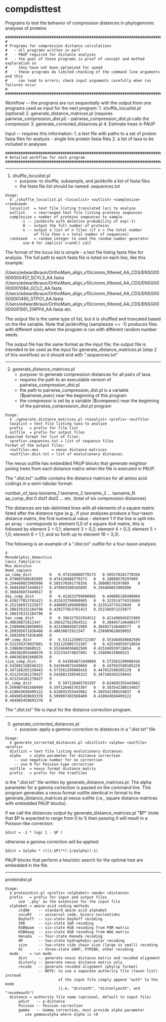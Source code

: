 # compdisttest
Programs to test the behavior of compression distances in phylogenomic analyses of proteins

```
################################################################################
#
# Programs for compression distance calculations
#	- all programs written in perl
#	- PAUP required for distance analyses
#	- the goal of these programs is proof of concept and method exploration so
#     they have not been optimized for speed
#	- these programs do limited checking of the command line arguments and this
#	  can lead to errors; check input arguments carefully when run failures occur
#
################################################################################
```

Workflow --	the programs are run sequentially with the output from one programs used as
			input for the next program:
	1. shuffle_locuslist.pl (optional)
	2. generate_distance_matrices.pl (requires pairwise_compression_dist.pl)
		- pairwise_compression_dist.pl calls the compressor
	3. generate_corrected_distances.pl
	4. Estimate trees in PAUP

Input --	requires this information:
	1. a text file with paths to a set of protein fasta files for analysis
		- single line protein fasta files
	2. a list of taxa to be included in analyses

```
################################################################################
# Detailed workflow for each program
################################################################################
```
**********
1. shuffle_locuslist.pl
	- purpose: to shuffle, subsample, and jackknife a list of fasta files
	- the fasta file list should be named <prefix>.sequences.txt
```	
Usage:
  $ ./shuffle_locuslist.pl <locuslist> <outlist> <samplesize> <randseed>
  locuslist  = text file listing translated loci to analyze
  outlist    = rearranged text file listing proteins seqeunces
  samplesize = number of proteins seqeunces to sample
       -1 -- jackknife with deletion probability of exp(-1)
        0 -- output the full number of proteins
        n -- output a list of n files (if n > the total number
             of file then n = total number of sequences)
  randseed   = random integer to seed the random number generator
        use 0 for implicit srand() call
```
	
The format of the locus list is simple - a text file listing fasta files for analysis. The
full path to each fasta file is listed on each line, like this example:

/Users/edwardbraun/OrthoMam_align_v10c/omm_filtered_AA_CDS/ENSG00000000457_SCYL3_AA.fasta
/Users/edwardbraun/OrthoMam_align_v10c/omm_filtered_AA_CDS/ENSG00000001084_GCLC_AA.fasta
/Users/edwardbraun/OrthoMam_align_v10c/omm_filtered_AA_CDS/ENSG00000001460_STPG1_AA.fasta
/Users/edwardbraun/OrthoMam_align_v10c/omm_filtered_AA_CDS/ENSG00000001561_ENPP4_AA.fasta
etc.

The output file is the same type of list, but it is shuffled and truncated based on the
the <samplesize> variable. Note that jackknifing (samplesize == -1) produces files with
different sizes when the program is run with different random number seeds.

The output file has the same format as the input file; the output file is intended to be
used as the input for generate_distance_matrices.pl (step 2 of this workflow) so it should
end with ".sequences.txt"

**********
2. generate_distance_matrices.pl
	- purpose: to generate compression distances for all pairs of taxa
	- requires the path to an executable version of pairwise_compression_dist.pl
	- the path to pairwise_compression_dist.pl is a variable ($pairwise_exec) near
	  the beginning of this program
	- the compressor is set by a variable ($compexec) near the beginning of the
	  pairwise_compression_dist.pl program

```
Usage:
  $ ./generate_distance_matrices.pl <taxalist> <prefix> <outfile>
  taxalist = text file listing taxa to analyze
  prefix   = prefix for file list
  outfile  = prefix for output files
Expected format for list of files:
  <prefix>.sequences.txt = list of sequence files
Format of the output files:
  <outfile>.nex      = nexus distance matrices
  <outfile>.dist.txt = list of evolutionary distances
```
	  
The nexus outfile has embedded PAUP blocks that generate neighbor joining trees from
each distance matrix when the file is executed in PAUP.

The  ".dist.txt" outfile contains the distance matrices for all amino acid codings in
a semi-tabular format:

number_of_taxa
taxname_1
taxname_2
taxname_3
...
taxname_N
aa_comp_dist	0	dist1	dist2 ...
etc. (total of six compression distances)

The distances are tab-delimited lines with all elements of a square matrix listed after
the distance type (e.g., if your analyses produce a four-taxon distance matrix, the first
numerical value - element 1 if the line is split into an array - corresponds to element 
0,0 of a square 4x4 matrix, this is followed by element 2 = 0,1; element 3 = 0,2; element
4 = 0,3; element 5 = 1,0; element 6 = 1,1; and so forth up to element 16 = 3,3).

The following is an example of a ".dist.txt" outfile for a four-taxon analysis:

```
4
Monodelphis_domestica
Canis_familiaris
Mus_musculus
Homo_sapiens
aa_comp_dist		0	0.474326888779173	0.505570201770356	0.479603580165895	0.474326888779173	0	0.38080570297089	0.294460853905096	0.505570201770356	0.38080570297089	0	0.360436073449617	0.479603580165895	0.294460853905096	0.360436073449617	0
day_comp_dist		0	0.412633799990905	0.440005109480969	0.420277853701423	0.412633799990905	0	0.323514774315049	0.252166972225877	0.440005109480969	0.323514774315049	0	0.306376331184798	0.420277853701423	0.252166972225877	0.306376331184798	0
han_comp_dist		0	0.396327922954512	0.421498045872989	0.40630872911347	0.396327922954512	0	0.304957146406577	0.238909628050055	0.421498045872989	0.304957146406577	0	0.289205671836408	0.40630872911347	0.238909628050055	0.289205671836408	0
HP_comp_dist		0	0.531125985722307	0.553484836682509	0.532334374037801	0.531125985722307	0	0.425349559710654	0.33869615060523	0.553484836682509	0.425349559710654	0	0.406302891660676	0.532334374037801	0.33869615060523	0.406302891660676	0
size_comp_dist		0	0.541964872449069	0.573561299086416	0.542881158546323	0.541964872449069	0	0.447652590105229	0.347168265158443	0.573561299086416	0.447652590105229	0	0.421254181278427	0.542881158546323	0.347168265158443	0.421254181278427	0
GC_comp_dist		0	0.597126465763397	0.624693355443062	0.599907492568409	0.597126465763397	0	0.503542380154037	0.410043650499122	0.624693355443062	0.503542380154037	0	0.484965459693378	0.599907492568409	0.410043650499122	0.484965459693378	0
```
	  
The ".dist.txt" file is input for the distance correction program.

**********
3. generate_corrected_distances.pl
	- purpose: apply a gamma-correction to distances in a ".dist.txt" file

```
Usage:
  $ generate_corrected_distances.pl <distlist> <alpha> <outfile> <prefix>
  distlist = text file listing evolutionary distances
  alpha    = alpha parameter for distance correction
    -- use negative number for no correction
    -- use 0 for Poisson-type correction
  outfile  = nexus format distance matrix
  prefix   = prefix for the treefiles
```

<distlist> is the ".dist.txt" file written by generate_distance_matrices.pl. The alpha
parameter for a gamma correction is passed on the command line. This program generates a
nexus format outfile identical in format to the generate_distance_matrices.pl nexus 
outfile (i.e., square distance matrices with embedded PAUP blocks).

If we call the distances output by generate_distance_matrices.pl "$P" (note that $P is 
expected to range from 0 to 1) then passing 0 will result in a Poisson-like correction:

	$dist = -1 * log( 1 - $P )

otherwise a gamma correction will be applied:

	$dist = $alpha * (((1-$P)**(-1/$alpha))-1)
	
PAUP blocks that perform a heuristic search for the optimal tree are embedded in the file.


-------------

proteindist.pl 
```
Usage:
  $ proteindist.pl <prefix> <alphabet> <mode> <distance>
  prefix   = prefix for input and output files
      use '.phy' as the extension for the input file
  alphabet = amino acid coding methods
      stdAA    -- standard amino acid alphabet
      univRY   -- universal code, binary nucleotides
      Dayhoff  -- six-state Dayhoff recoding
      SR6      -- six-state S&R recoding
      KGB6pam  -- six-state KGB recoding from PAM matrix
      KGB6wag  -- six-state KGB recoding from WAG matrix
      Hanada   -- four-state Hanada recoding
      HP       -- two-state hydrophobic-polar recoding
      size     -- two-state side chain size (large vs small) recoding
      GC       -- three-state GARP, FYMINK, other recoding
  mode     = run mode
      dist     -- generate nexus distance matrix and recoded alignment
      distonly -- generate nexus distance matrix only
      recode   -- generate recoded alignment (phylip format)
               -- NOTE: to use a separate authority file (taxon list) instead
                        of the input file simply append "auth" to the mode
                        (i.e, "distauth", "distonlyauth", and "recodeauth")
  distance = authority file name (optional, default to input file)
      pdist   -- p-distance
      Poisson -- Poisson correction
      gamma   -- Gamma correction, must provide alpha parameter
         use gamma=alpha where alpha is >0
```

